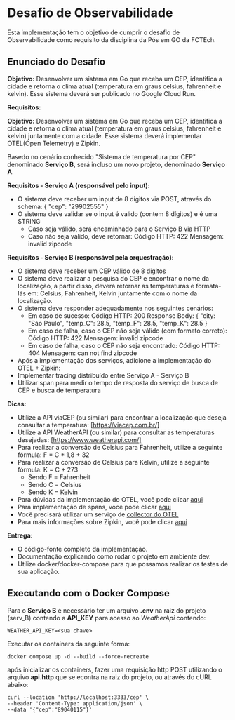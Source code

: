 # Desafio de Observabilidade

Esta implementação tem o objetivo de cumprir o desafio de Observabilidade como requisito da disciplina da Pós em GO da FCTEch.

## Enunciado do Desafio

**Objetivo:** Desenvolver um sistema em Go que receba um CEP, identifica a cidade e retorna o clima atual (temperatura em graus celsius, fahrenheit e kelvin). Esse sistema deverá ser publicado no Google Cloud Run.

**Requisitos:**

**Objetivo:** Desenvolver um sistema em Go que receba um CEP, identifica a cidade e retorna o clima atual (temperatura em graus celsius, fahrenheit e kelvin) juntamente com a cidade. Esse sistema deverá implementar OTEL(Open Telemetry) e Zipkin.

Basedo no cenário conhecido "Sistema de temperatura por CEP" denominado **Serviço B**, será incluso um novo projeto, denominado **Serviço A**.

**Requisitos - Serviço A (responsável pelo input):**

- O sistema deve receber um input de 8 dígitos via POST, através do schema:  { "cep": "29902555" }
- O sistema deve validar se o input é valido (contem 8 dígitos) e é uma STRING
  - Caso seja válido, será encaminhado para o Serviço B via HTTP
  - Caso não seja válido, deve retornar:
    Código HTTP: 422
    Mensagem: invalid zipcode

**Requisitos - Serviço B (responsável pela orquestração):**

- O sistema deve receber um CEP válido de 8 digitos
- O sistema deve realizar a pesquisa do CEP e encontrar o nome da localização, a partir disso, deverá retornar as temperaturas e formata-lás em: Celsius, Fahrenheit, Kelvin juntamente com o nome da localização.
- O sistema deve responder adequadamente nos seguintes cenários:
  - Em caso de sucesso:
    Código HTTP: 200
    Response Body: { "city: "São Paulo", "temp_C": 28.5, "temp_F": 28.5, "temp_K": 28.5 }
  - Em caso de falha, caso o CEP não seja válido (com formato correto):
    Código HTTP: 422
    Mensagem: invalid zipcode
  - ​Em caso de falha, caso o CEP não seja encontrado: Código HTTP: 404
  Mensagem: can not find zipcode
- Após a implementação dos serviços, adicione a implementação do OTEL + Zipkin:
- Implementar tracing distribuído entre Serviço A - Serviço B
- Utilizar span para medir o tempo de resposta do serviço de busca de CEP e busca de temperatura

**Dicas:**

- Utilize a API viaCEP (ou similar) para encontrar a localização que deseja consultar a temperatura: [https://viacep.com.br/]
- Utilize a API WeatherAPI (ou similar) para consultar as temperaturas desejadas: [https://www.weatherapi.com/]
- Para realizar a conversão de Celsius para Fahrenheit, utilize a seguinte fórmula: F = C * 1,8 + 32
- Para realizar a conversão de Celsius para Kelvin, utilize a seguinte fórmula: K = C + 273
  - Sendo F = Fahrenheit
  - Sendo C = Celsius
  - Sendo K = Kelvin
- Para dúvidas da implementação do OTEL, você pode clicar [aqui](https://opentelemetry.io/docs/languages/go/getting-started/)
- Para implementação de spans, você pode clicar [aqui](https://opentelemetry.io/docs/languages/go/instrumentation/#creating-spans)
- Você precisará utilizar um serviço de [collector do OTEL](https://opentelemetry.io/docs/collector/quick-start/)
- Para mais informações sobre Zipkin, você pode clicar [aqui](https://zipkin.io/)

**Entrega:**

- O código-fonte completo da implementação.
- Documentação explicando como rodar o projeto em ambiente dev.
- Utilize docker/docker-compose para que possamos realizar os testes de sua aplicação.

## Executando com o Docker Compose

Para o **Serviço B** é necessário ter um arquivo **.env** na raiz do projeto (serv_B) contendo a **API_KEY** para acesso ao _WeatherApi_ contendo:

```shell
WEATHER_API_KEY=<sua chave>
```

Executar os containers da seguinte forma:

```shell
docker compose up -d --build --force-recreate
```

após inicializar os containers, fazer uma requisição http POST utilizando o arquivo **api.http** que se econtra na raiz do projeto, ou através do cURL abaixo:

```shell
curl --location 'http://localhost:3333/cep' \
--header 'Content-Type: application/json' \
--data '{"cep":"89040115"}'
```
